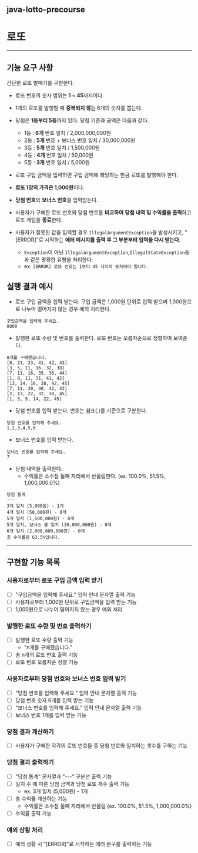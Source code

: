 ## java-lotto-precourse
# 로또
***
## 기능 요구 사항
간단한 로또 발매기를 구현한다.
- 로또 번호의 숫자 범위는 **1 ~ 45**까지이다.
- 1개의 로또를 발행할 때 **중복되지 않는** 6개의 숫자를 뽑는다.
- 당첨은 **1등부터 5등**까지 있다. 당첨 기준과 금액은 다음과 같다.
    - 1등 : **6개** 번호 일치 / 2,000,000,000원
    - 2등 : **5개** 번호 + 보너스 번호 일치 / 30,000,000원
    - 3등 : **5개** 번호 일치 / 1,500,000원
    - 4등 : **4개** 번호 일치 / 50,000원
    - 5등 : **3개** 번호 일치 / 5,000원
- 로또 구입 금액을 입력하면 구입 금액에 해당하는 만큼 로또를 발행해야 한다.
- **로또 1장의 가격은 1,000원**이다.
- **당첨 번호**와 **보너스 번호**를 입력받는다.
- 사용자가 구매한 로또 번호와 당첨 번호를 **비교하여** 
**당첨 내역 및 수익률을 출력**하고 로또 게임을 **종료**한다.

- 사용자가 잘못된 값을 입력할 경우 `IllegalArgumentException`을 발생시키고, 
"[ERROR]"로 시작하는 **에러 메시지를 출력 후 그 부분부터 입력을 다시 받는다.**
    - `Exception`이 아닌 `IllegalArgumentException`,`IllegalStateException`등과 같은 명확한 유형을 처리한다.
    - ex. ```[ERROR] 로또 번호는 1부터 45 사이의 숫자여야 합니다.```

## 실행 결과 예시
- 로또 구입 금액을 입력 받는다. 구입 금액은 1,000원 단위로 입력 받으며 1,000원으로 나누어 떨어지지 않는 경우 예외 처리한다.
```
구입금액을 입력해 주세요.
8000
```
- 발행한 로또 수량 및 번호를 출력한다. 로또 번호는 오름차순으로 정렬하여 보여준다.
```
8개를 구매했습니다.
[8, 21, 23, 41, 42, 43]
[3, 5, 11, 16, 32, 38]
[7, 11, 16, 35, 36, 44]
[1, 8, 11, 31, 41, 42]
[13, 14, 16, 38, 42, 45]
[7, 11, 30, 40, 42, 43]
[2, 13, 22, 32, 38, 45]
[1, 3, 5, 14, 22, 45]
```
- 당첨 번호를 입력 받는다. 번호는 쉼표(,)를 기준으로 구분한다.
```
당첨 번호를 입력해 주세요.
1,2,3,4,5,6
```
- 보너스 번호를 입력 받는다.
```
보너스 번호를 입력해 주세요.
7
```
- 당첨 내역을 출력한다.
  - 수익률은 소수점 둘째 자리에서 반올림한다. (ex. 100.0%, 51.5%, 1,000,000.0%)
```
당첨 통계
---
3개 일치 (5,000원) - 1개
4개 일치 (50,000원) - 0개
5개 일치 (1,500,000원) - 0개
5개 일치, 보너스 볼 일치 (30,000,000원) - 0개
6개 일치 (2,000,000,000원) - 0개
총 수익률은 62.5%입니다.
```
***
## 구현할 기능 목록
### 사용자로부터 로또 구입 금액 입력 받기
- [ ] "구입금액을 입력해 주세요." 입력 안내 문자열 출력 기능
- [ ] 사용자로부터 1,000원 단위로 구입금액을 입력 받는 기능
- [ ] 1,000원으로 나누어 떨어지지 않는 경우 예외 처리

### 발행한 로또 수량 및 번호 출력하기
- [ ] 발행한 로또 수량 출력 기능
  - "n개를 구매했습니다."
- [ ] 총 n개의 로또 번호 출력 기능
- [ ] 로또 번호 오름차순 정렬 기능

### 사용자로부터 당첨 번호와 보너스 번호 입력 받기
- [ ] "당첨 번호를 입력해 주세요." 입력 안내 문자열 출력 기능
- [ ] 당첨 번호 숫자 6개를 입력 받는 기능
- [ ] "보너스 번호를 입력해 주세요." 입력 안내 문자열 출력 기능
- [ ] 보너스 번호 1개를 입력 받는 기능

### 당첨 결과 계산하기
- [ ] 사용자가 구매한 각각의 로또 번호들 중 당첨 번호와 일치하는 갯수를 구하는 기능

### 당첨 결과 출력하기
- [ ] "당첨 통계" 문자열과 "---" 구분선 출력 기능
- [ ] 일치 수 에 따른 당첨 금액과 당첨 로또 개수 출력 기능
  - ex. 3개 일치 (5,000원) - 1개 
- [ ] 총 수익률 계산하는 기능
  - 수익률은 소수점 둘째 자리에서 반올림 (ex. 100.0%, 51.5%, 1,000,000.0%)
- [ ] 수익률 출력 기능

### 예외 상황 처리
- [ ] 예외 상황 시 "[ERROR]"로 시작하는 에러 문구를 출력하는 기능  


